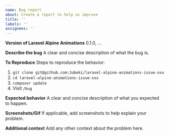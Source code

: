 ```yaml
---
name: Bug report
about: Create a report to help us improve
title: ''
labels: ''
assignees: ''
---
```


**Version of Laravel Alpine Animations**
0.1.0, ...

**Describe the bug**
A clear and concise description of what the bug is.

**To Reproduce**
Steps to reproduce the behavior:
1. `git clone git@github.com:Jubeki/laravel-alpine-animations-issue-xxx`
2. `cd laravel-alpine-animations-issue-xxx`
3. `composer update`
4. Visit `/bug`

**Expected behavior**
A clear and concise description of what you expected to happen.

**Screenshots/Gif**
If applicable, add screenshots to help explain your problem.

**Additional context**
Add any other context about the problem here.
